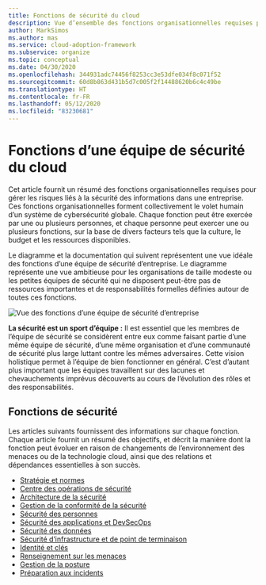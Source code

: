 ```yaml
---
title: Fonctions de sécurité du cloud
description: Vue d’ensemble des fonctions organisationnelles requises pour gérer les risques liés à la sécurité des informations dans une entreprise
author: MarkSimos
ms.author: mas
ms.service: cloud-adoption-framework
ms.subservice: organize
ms.topic: conceptual
ms.date: 04/30/2020
ms.openlocfilehash: 344931adc74456f8253cc3e53dfe034f8c071f52
ms.sourcegitcommit: 60d8b863d431b5d7c005f2f14488620b6c4c49be
ms.translationtype: HT
ms.contentlocale: fr-FR
ms.lasthandoff: 05/12/2020
ms.locfileid: "83230681"
---
```

# <a name="functions-of-a-cloud-security-team"></a>Fonctions d’une équipe de sécurité du cloud

Cet article fournit un résumé des fonctions organisationnelles requises pour gérer les risques liés à la sécurité des informations dans une entreprise. Ces fonctions organisationnelles forment collectivement le volet humain d’un système de cybersécurité globale. Chaque fonction peut être exercée par une ou plusieurs personnes, et chaque personne peut exercer une ou plusieurs fonctions, sur la base de divers facteurs tels que la culture, le budget et les ressources disponibles.

Le diagramme et la documentation qui suivent représentent une vue idéale des fonctions d’une équipe de sécurité d’entreprise. Le diagramme représente une vue ambitieuse pour les organisations de taille modeste ou les petites équipes de sécurité qui ne disposent peut-être pas de ressources importantes et de responsabilités formelles définies autour de toutes ces fonctions.

![Vue des fonctions d’une équipe de sécurité d’entreprise](../_images/security/enterprise-security-team.png)

**La sécurité est un sport d’équipe :** Il est essentiel que les membres de l’équipe de sécurité se considèrent entre eux comme faisant partie d’une même équipe de sécurité, d’une même organisation et d’une communauté de sécurité plus large luttant contre les mêmes adversaires. Cette vision holistique permet à l’équipe de bien fonctionner en général. C’est d’autant plus important que les équipes travaillent sur des lacunes et chevauchements imprévus découverts au cours de l’évolution des rôles et des responsabilités.

## <a name="security-functions"></a>Fonctions de sécurité

Les articles suivants fournissent des informations sur chaque fonction. Chaque article fournit un résumé des objectifs, et décrit la manière dont la fonction peut évoluer en raison de changements de l’environnement des menaces ou de la technologie cloud, ainsi que des relations et dépendances essentielles à son succès.

- [Stratégie et normes](./cloud-security-policy-standards.md)
- [Centre des opérations de sécurité](./cloud-security-operations-center.md)
- [Architecture de la sécurité](./cloud-security-architecture.md)
- [Gestion de la conformité de la sécurité](./cloud-security-compliance-management.md)
- [Sécurité des personnes](./cloud-security-people.md)
- [Sécurité des applications et DevSecOps](./cloud-security-apsec-devsecops.md)
- [Sécurité des données](./cloud-security-data-security.md)
- [Sécurité d’infrastructure et de point de terminaison](./cloud-security-infrastructure-endpoint.md)
- [Identité et clés](./cloud-security-identity-keys.md)
- [Renseignement sur les menaces](./cloud-security-threat-intelligence.md)
- [Gestion de la posture](./cloud-security-posture-management.md)
- [Préparation aux incidents](./cloud-security-incident-preparation.md)
